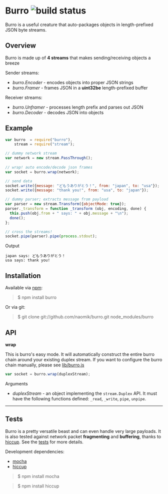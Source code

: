 Burro  ![build status][build_status]
=====

Burro is a useful creature that auto-packages objects in length-prefixed JSON
byte streams.


Overview
--------

Burro is made up of **4 streams** that makes sending/receiving objects a breeze

Sender streams:

* _burro.Encoder_ - encodes objects into proper JSON strings
* _burro.Framer_ - frames JSON in a **uint32be** length-prefixed buffer

Receiver streams:

* _burro.Unframer_ - processes length prefix and parses out JSON
* _burro.Decoder_ - decodes JSON into objects


Example
-------

```js
var burro  = require("burro"),
    stream = require("stream");

// dummy network stream
var network = new stream.PassThrough();
    
// wrap! auto encode/decode json frames
var socket = burro.wrap(network);

// send data
socket.write({message: "どもうありがとう！", from: "japan", to: "usa"});
socket.write({message: "thank you!", from: "usa", to: "japan"});

// dummy parser; extracts message from payload
var parser = new stream.Transform({objectMode: true});
parser._transform = function _transform (obj, encoding, done) {
  this.push(obj.from + " says: " + obj.message + "\n");
  done();
};

// cross the streams!
socket.pipe(parser).pipe(process.stdout);
```


Output

```
japan says: どもうありがとう！
usa says: thank you!
```


Installation
------------

Available via [npm][burro]:

> $ npm install burro

Or via git:

> $ git clone git://github.com/naomik/burro.git node_modules/burro


API
---

**wrap**

This is burro's easy mode. It will automatically construct the entire burro
chain around your existing duplex stream. If you want to configure the burro
chain manually, please see [lib/burro.js][lib]

```js
var socket = burro.wrap(duplexStream);
```

Arguments

* _duplexStream_ - an object implementing the `stream.Duplex` API. It must have 
  the following functions defined: `_read`, `_write`, `pipe`, `unpipe`.


- - - - - - - - - - - - - - - - - - - - - - - - - - - - - - - - - - - - - - - - 


Tests
-----

Burro is a pretty versatile beast and can even handle very large payloads. It is
also tested against network packet **fragmenting** and **buffering**, thanks to
[hiccup][hiccup]. See the [tests][tests] for more details.

Development dependencies: 

* [mocha][mocha]
* [hiccup][hiccup]

> $ npm install mocha

> $ npm install hiccup

[build_status]: https://travis-ci.org/naomik/burro.png
[burro]: https://npmjs.org/package/burro
[lib]: https://github.com/naomik/burro/blob/master/lib/burro.js#L10-L14
[tests]: https://github.com/naomik/burro/tree/master/test
[mocha]: https://npmjs.org/package/mocha
[hiccup]: https://npmjs.org/package/hiccup
